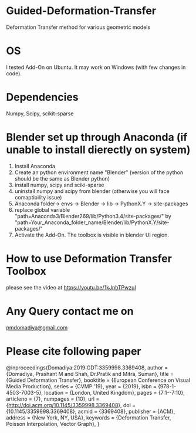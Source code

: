 # Guided-Deformation-Transfer
Deformation Transfer method for various geometric models

# OS
I tested Add-On on Ubuntu. It may work on Windows (with few changes in code).

# Dependencies
Numpy, Scipy, scikit-sparse

# Blender set up through Anaconda (if unable to install dierectly on system)
1. Install Anaconda
2. Create an python environment name "Blender" (version of the python should be the same as Blender python)
3. install numpy, scipy and sciki-sparse
4. uninstall numpy and scipy from blender (otherwise you will face comaptibility issue)
6. Anaconda folder-> envs -> Blender -> lib -> PythonX.Y -> site-packages
5. replace global variable "path=Anaconda3/Blender269/lib/Python3.4/site-packages/" by 
   "path=Your_Anaconda_folder_name/Blender/lib/PythonX.Y/site-packages/"
6. Activate the Add-On.
   The toolbox is visible in blender UI region.
   
    

# How to use Deformation Transfer Toolbox
please see the video at https://youtu.be/1kJnbTPwzuI
# Any Query contact me on
pmdomadiya@gmail.com

# Please cite following paper

@inproceedings{Domadiya:2019:GDT:3359998.3369408,
 author = {Domadiya, Prashant M and Shah, Dr.Pratik and Mitra, Suman},
 title = {Guided Deformation Transfer},
 booktitle = {European Conference on Visual Media Production},
 series = {CVMP '19},
 year = {2019},
 isbn = {978-1-4503-7003-5},
 location = {London, United Kingdom},
 pages = {7:1--7:10},
 articleno = {7},
 numpages = {10},
 url = {http://doi.acm.org/10.1145/3359998.3369408},
 doi = {10.1145/3359998.3369408},
 acmid = {3369408},
 publisher = {ACM},
 address = {New York, NY, USA},
 keywords = {Deformation Transfer, Poisson Interpolation, Vector Graph},
} 
